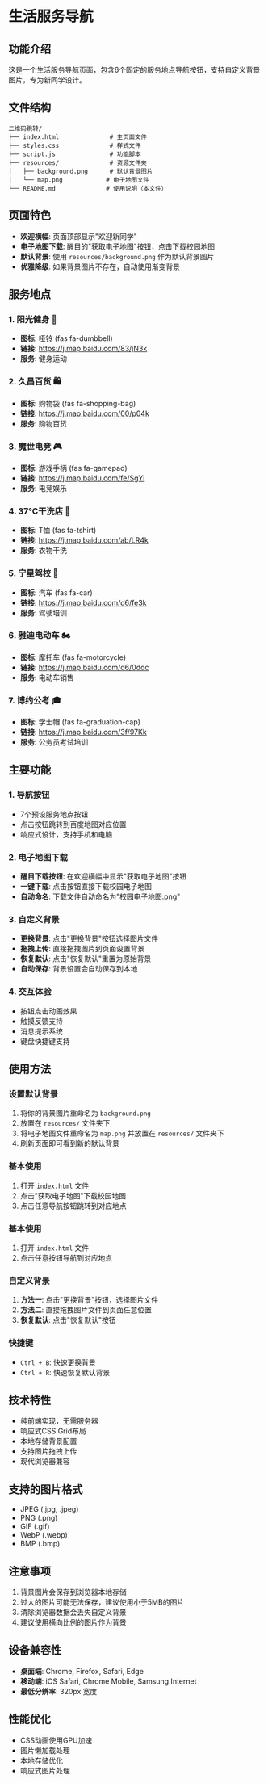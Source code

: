 # 生活服务导航

## 功能介绍
这是一个生活服务导航页面，包含6个固定的服务地点导航按钮，支持自定义背景图片，专为新同学设计。

## 文件结构
```
二维码跳转/
├── index.html              # 主页面文件
├── styles.css              # 样式文件
├── script.js               # 功能脚本
├── resources/              # 资源文件夹
│   ├── background.png      # 默认背景图片
│   └── map.png            # 电子地图文件
└── README.md              # 使用说明（本文件）
```

## 页面特色
- **欢迎横幅**: 页面顶部显示"欢迎新同学"
- **电子地图下载**: 醒目的"获取电子地图"按钮，点击下载校园地图
- **默认背景**: 使用 `resources/background.png` 作为默认背景图片
- **优雅降级**: 如果背景图片不存在，自动使用渐变背景

## 服务地点

### 1. 阳光健身 💪
- **图标**: 哑铃 (fas fa-dumbbell)
- **链接**: https://j.map.baidu.com/83/jN3k
- **服务**: 健身运动

### 2. 久昌百货 🛍️
- **图标**: 购物袋 (fas fa-shopping-bag)
- **链接**: https://j.map.baidu.com/00/p04k
- **服务**: 购物百货

### 3. 魔世电竞 🎮
- **图标**: 游戏手柄 (fas fa-gamepad)
- **链接**: https://j.map.baidu.com/fe/SgYi
- **服务**: 电竞娱乐

### 4. 37℃干洗店 👕
- **图标**: T恤 (fas fa-tshirt)
- **链接**: https://j.map.baidu.com/ab/LR4k
- **服务**: 衣物干洗

### 5. 宁星驾校 🚗
- **图标**: 汽车 (fas fa-car)
- **链接**: https://j.map.baidu.com/d6/fe3k
- **服务**: 驾驶培训

### 6. 雅迪电动车 🏍️
- **图标**: 摩托车 (fas fa-motorcycle)
- **链接**: https://j.map.baidu.com/d6/0ddc
- **服务**: 电动车销售

### 7. 博约公考 🎓
- **图标**: 学士帽 (fas fa-graduation-cap)
- **链接**: https://j.map.baidu.com/3f/97Kk
- **服务**: 公务员考试培训

## 主要功能

### 1. 导航按钮
- 7个预设服务地点按钮
- 点击按钮跳转到百度地图对应位置
- 响应式设计，支持手机和电脑

### 2. 电子地图下载
- **醒目下载按钮**: 在欢迎横幅中显示"获取电子地图"按钮
- **一键下载**: 点击按钮直接下载校园电子地图
- **自动命名**: 下载文件自动命名为"校园电子地图.png"

### 3. 自定义背景
- **更换背景**: 点击"更换背景"按钮选择图片文件
- **拖拽上传**: 直接拖拽图片到页面设置背景
- **恢复默认**: 点击"恢复默认"重置为原始背景
- **自动保存**: 背景设置会自动保存到本地

### 4. 交互体验
- 按钮点击动画效果
- 触摸反馈支持
- 消息提示系统
- 键盘快捷键支持

## 使用方法

### 设置默认背景
1. 将你的背景图片重命名为 `background.png`
2. 放置在 `resources/` 文件夹下
3. 将电子地图文件重命名为 `map.png` 并放置在 `resources/` 文件夹下
4. 刷新页面即可看到新的默认背景

### 基本使用
1. 打开 `index.html` 文件
2. 点击"获取电子地图"下载校园地图
3. 点击任意导航按钮跳转到对应地点

### 基本使用
1. 打开 `index.html` 文件
2. 点击任意按钮导航到对应地点

### 自定义背景
1. **方法一**: 点击"更换背景"按钮，选择图片文件
2. **方法二**: 直接拖拽图片文件到页面任意位置
3. **恢复默认**: 点击"恢复默认"按钮

### 快捷键
- `Ctrl + B`: 快速更换背景
- `Ctrl + R`: 快速恢复默认背景

## 技术特性
- 纯前端实现，无需服务器
- 响应式CSS Grid布局
- 本地存储背景配置
- 支持图片拖拽上传
- 现代浏览器兼容

## 支持的图片格式
- JPEG (.jpg, .jpeg)
- PNG (.png)
- GIF (.gif)
- WebP (.webp)
- BMP (.bmp)

## 注意事项
1. 背景图片会保存到浏览器本地存储
2. 过大的图片可能无法保存，建议使用小于5MB的图片
3. 清除浏览器数据会丢失自定义背景
4. 建议使用横向比例的图片作为背景

## 设备兼容性
- **桌面端**: Chrome, Firefox, Safari, Edge
- **移动端**: iOS Safari, Chrome Mobile, Samsung Internet
- **最低分辨率**: 320px 宽度

## 性能优化
- CSS动画使用GPU加速
- 图片懒加载处理
- 本地存储优化
- 响应式图片处理
